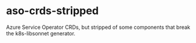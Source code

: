 # aso-crds-stripped
Azure Service Operator CRDs, but stripped of some components that break the k8s-libsonnet generator.
